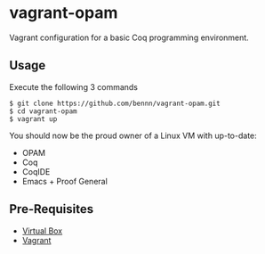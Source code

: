 vagrant-opam
============

Vagrant configuration for a basic Coq programming environment.

Usage
-----

Execute the following 3 commands

```
$ git clone https://github.com/bennn/vagrant-opam.git
$ cd vagrant-opam
$ vagrant up
```

You should now be the proud owner of a Linux VM with up-to-date:
- OPAM
- Coq
- CoqIDE
- Emacs + Proof General

Pre-Requisites
--------------

- [Virtual Box](https://www.virtualbox.org/)
- [Vagrant](https://www.vagrantup.com/)
